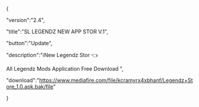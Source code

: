 {

 "version":"2.4",

 "title":"SL LEGENDZ NEW APP STOR V.1",

 "button":"Update",

 "description":"ℹ️New Legendz Stor 👈

All Legendz Mods Application Free Download
",

 "download":"https://www.mediafire.com/file/kcramyrx4xbhanf/Legendz+Store_1.0.apk.bak/file"

}

